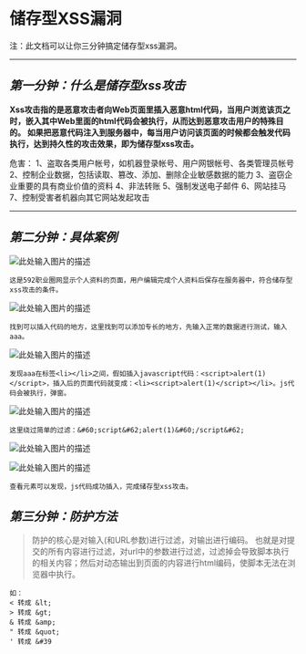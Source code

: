 ﻿# 储存型XSS漏洞
注：此文档可以让你三分钟搞定储存型xss漏洞。

---

*第一分钟：什么是储存型xss攻击*
----------------

**Xss攻击指的是恶意攻击者向Web页面里插入恶意html代码，当用户浏览该页之时，嵌入其中Web里面的html代码会被执行，从而达到恶意攻击用户的特殊目的。
如果把恶意代码注入到服务器中，每当用户访问该页面的时候都会触发代码执行，达到持久性的攻击效果，即为储存型xss攻击。**

危害：
1、盗取各类用户帐号，如机器登录帐号、用户网银帐号、各类管理员帐号
2、控制企业数据，包括读取、篡改、添加、删除企业敏感数据的能力
3、盗窃企业重要的具有商业价值的资料
4、非法转账
5、强制发送电子邮件
6、网站挂马
7、控制受害者机器向其它网站发起攻击


----------


*第二分钟：具体案例*
---------
![此处输入图片的描述][1]
  

    这是592职业圈网显示个人资料的页面，用户编辑完成个人资料后保存在服务器中，符合储存型xss攻击的条件。

![此处输入图片的描述][2]

    找到可以插入代码的地方，这里找到可以添加专长的地方，先输入正常的数据进行测试，输入aaa。

![此处输入图片的描述][3]

    发现aaa在标签<li></li>之间，假如插入javascript代码：<script>alert(1)</script>，插入后的页面代码就变成：<li><script>alert(1)</script></li>。js代码会被执行，弹窗。

![此处输入图片的描述][4]

    这里绕过简单的过滤：&#60;script&#62;alert(1)&#60;/script&#62;
    
![此处输入图片的描述][5]

![此处输入图片的描述][6]

    查看元素可以发现，js代码成功插入，完成储存型xss攻击。

*第三分钟：防护方法*
---------

> 防护的核心是对输入(和URL参数)进行过滤，对输出进行编码。
> 也就是对提交的所有内容进行过滤，对url中的参数进行过滤，过滤掉会导致脚本执行的相关内容；然后对动态输出到页面的内容进行html编码，使脚本无法在浏览器中执行。

    如：
    < 转成 &lt;
    > 转成 &gt;
    & 转成 &amp;
    " 转成 &quot;
    ' 转成 &#39

  [1]: http://www.xfcxc.top/Adgainai4/xss1.png
  [2]: http://www.xfcxc.top/Adgainai4/xss2.png
  [3]: http://www.xfcxc.top/Adgainai4/xss3.png
  [4]: http://www.xfcxc.top/Adgainai4/xss4.png
  [5]: http://www.xfcxc.top/Adgainai4/xss5.png
  [6]: http://www.xfcxc.top/Adgainai4/xss6.png



